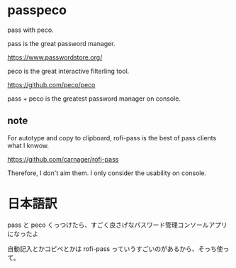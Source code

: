 # passpeco
pass with peco.

pass is the great password manager.

  https://www.passwordstore.org/

peco is the great interactive filterling tool.

  https://github.com/peco/peco

pass + peco is the greatest password manager on console.

## note

For autotype and copy to clipboard, rofi-pass is the best of pass clients what I knwow.

  https://github.com/carnager/rofi-pass

Therefore, I don't aim them. I only consider the usability on console.

# 日本語訳

pass と peco くっつけたら、すごく良さげなパスワード管理コンソールアプリになったよ

自動記入とかコピペとかは rofi-pass っていうすごいのがあるから、そっち使って。

